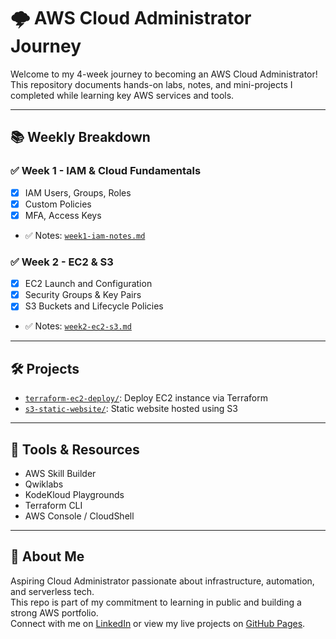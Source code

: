 
# 🌩️ AWS Cloud Administrator Journey

Welcome to my 4-week journey to becoming an AWS Cloud Administrator!  
This repository documents hands-on labs, notes, and mini-projects I completed while learning key AWS services and tools.

---

## 📚 Weekly Breakdown

### ✅ Week 1 - IAM & Cloud Fundamentals
- [x] IAM Users, Groups, Roles
- [x] Custom Policies
- [x] MFA, Access Keys
- ✅ Notes: [`week1-iam-notes.md`](./notes/week1-iam-notes.md)

### ✅ Week 2 - EC2 & S3
- [x] EC2 Launch and Configuration
- [x] Security Groups & Key Pairs
- [x] S3 Buckets and Lifecycle Policies
- ✅ Notes: [`week2-ec2-s3.md`](./notes/week2-ec2-s3.md)

---

## 🛠️ Projects

- [`terraform-ec2-deploy/`](./projects/terraform-ec2-deploy): Deploy EC2 instance via Terraform
- [`s3-static-website/`](./projects/s3-static-website): Static website hosted using S3

---

## 📌 Tools & Resources
- AWS Skill Builder
- Qwiklabs
- KodeKloud Playgrounds
- Terraform CLI
- AWS Console / CloudShell

---

## 📖 About Me

Aspiring Cloud Administrator passionate about infrastructure, automation, and serverless tech.  
This repo is part of my commitment to learning in public and building a strong AWS portfolio.  
Connect with me on [LinkedIn](#) or view my live projects on [GitHub Pages](#).

